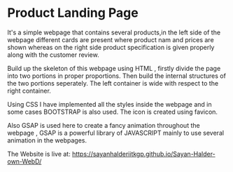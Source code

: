 # Product Landing Page


It's a simple webpage that contains several products,in the left side of the webpage different cards are present where product nam and prices are shown whereas on the right side product specification is given properly along with the customer review.



Build up the skeleton of this webpage using HTML , firstly divide the page into two portions in proper proportions. Then build the internal structures of the two portions seperately. The left container is wide with respect to the right container.

Using CSS I have implemented all the styles inside the webpage and in some cases BOOTSTRAP is also used. The icon is created using favicon.

Also GSAP is used here to create a fancy animation throughout the webpage , GSAP is a powerful library of JAVASCRIPT mainly to use several animation in the webpages.

The Website is live at:
https://sayanhalderiitkgp.github.io/Sayan-Halder-own-WebD/
